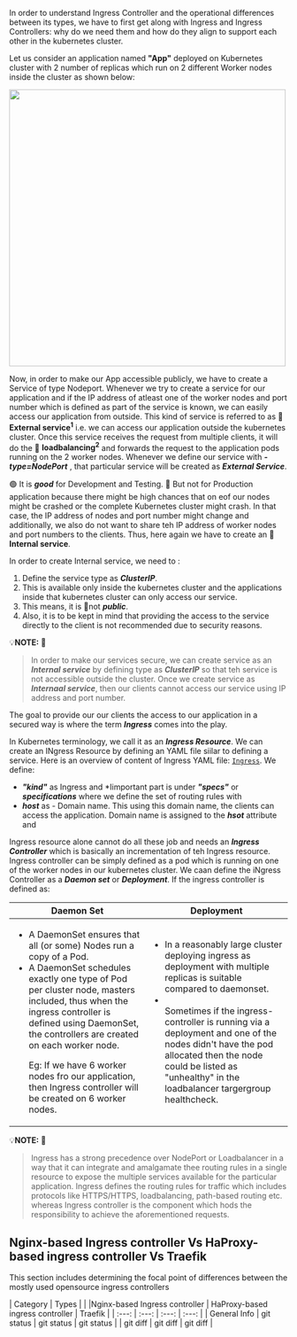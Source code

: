 In order to understand Ingress Controller and the operational differences between its types, we have to first get along with Ingress and Ingress Controllers: why do we need them and how do they align to support each other in the kubernetes cluster.

Let us consider an application named <b>"App"</b> deployed on Kubernetes cluster with 2 number of replicas which run on 2 different Worker nodes inside the cluster as shown below:

<img src="https://github.com/dikshita-git/RP_Ingress_security-IPv4_and_IPv6/blob/main/Wiki-page-images/Research_Question/1.%20Ingress/1.drawio.png" width=500>

Now, in order to make our App accessible publicly, we have to create a Service of type Nodeport. Whenever we try to create a service for our application and if the IP address of atleast one of the  worker nodes and port number which is defined as part of the service is known, we can easily access our application from outside. This kind of service is referred to as 🔎 <b>External service<sup>1</sup></b> i.e. we can access our application outside the kubernetes cluster. Once this service receives the request from multiple clients, it will do the 🔎 <b>loadbalancing<sup>2</sup></b> and forwards the request to the application pods running on the 2 worker nodes.
Whenever we define our service with ***-type=NodePort*** , that particular service will be created as ***External Service***.

🟢 It is ***good*** for Development and Testing. 🔴 But not for Production application because there might be high chances that on eof our nodes might be crashed or the complete Kubernetes cluster might crash. In that case, the IP address of nodes and port number might change and additionally, we also do not want to share teh IP address  of worker nodes and port numbers to the clients. Thus, here again we have to create an 🔎 <b>Internal service</b>.

In order to create Internal service, we need to :

1. Define the service type as ***ClusterIP***.
2. This is available only inside the kubernetes cluster and the applications inside that kubernetes cluster can only access our service.
3. This means, it is 🔴not ***public***.
4. Also, it is to be kept in mind that providing the access to the service directly to the client is not recommended due to security reasons.


💡<b>NOTE:</b> 🔦
>In order to make our services secure, we can create service as an ***Internal service*** by defining type as ***ClusterIP***  so that teh service is not accessible outside the cluster.
>Once we create service as ***Internaal service***, then our clients cannot access our service using IP address and port number.

The goal to provide our our clients the access to our application in a secured way is where the term ***Ingress*** comes into the play.

In Kubernetes terminology, we call it as an ***Ingress Resource***. We can create an INgress Resource by defining an YAML file siilar to defining a service. Here is an overview of content of Ingress YAML file: <a href="https://github.com/dikshita-git/RP_Ingress_security-IPv4_and_IPv6/blob/main/K3s/Certificate_with_k3s%2Btraefik/ingress.yaml"><code>Ingress</code></a>.
We define:

* ***"kind"*** as Ingress and 
*Iimportant part is under ***"specs"*** or ***specifications*** where we define the set of routing rules with 
 * ***host*** as - Domain name. This using this domain name, the clients can access the application. Domain name is assigned to the ***hsot*** attribute and 
 
Ingress resource alone cannot do all these job and needs an ***Ingress Controller*** which is basically an incrementation of teh Ingress resource. Ingress controller can be simply defined as a pod which is running on one of the worker nodes in our kubernetes cluster. We caan define the iNgress Controller as a ***Daemon set*** or ***Deployment***. If the ingress controller is defined as:

| Daemon Set    | Deployment    |
| ------------- | ------------- |
|<ul><li>A DaemonSet ensures that all (or some) Nodes run a copy of a Pod.</li> <li>A DaemonSet schedules exactly one type of Pod per cluster node, masters included, thus when the ingress controller is defined using DaemonSet, the controllers are created on each worker node.</li> <p>Eg: If we have 6 worker nodes fro our application, then Ingress controller will be created on 6 worker nodes.</p></ul>   | <ul><li>In a reasonably large cluster deploying ingress as deployment with multiple replicas is suitable compared to daemonset.</li><li></li>Sometimes if the ingress-controller is running via a deployment and one of the nodes didn't have the pod allocated then the node could be listed as "unhealthy" in the loadbalancer targergroup healthcheck. </ul>  |


💡<b>NOTE:</b> 🔦
> Ingress has a strong precedence over NodePort or Loadbalancer in a way that it can integrate and amalgamate thee routing rules in a single resource to expose the multiple services available for the particular application.
> Ingress defines the routing rules for traffic which includes protocols like HTTPS/HTTPS, loadbalancing, path-based routing etc.  whereas Ingress controller is the 
component which hods the responsibility to achieve the aforementioned requests.



## Nginx-based Ingress controller Vs HaProxy-based ingress controller Vs Traefik

This section includes determining the focal point of differences between the mostly used opensource ingress controllers

|    Category          | Types    |
|                      |Nginx-based Ingress controller      |    HaProxy-based ingress controller       | Traefik      |
|     :---:    |            :---:                    |     :---:                                 |  :---:        |
| General Info | git status   | git status     | git status    |
| git diff     | git diff       | git diff      |
